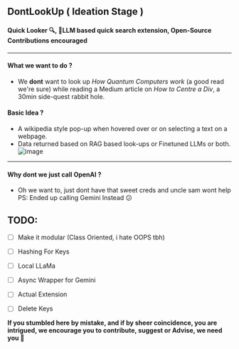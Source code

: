 ## DontLookUp ( Ideation Stage )
#### Quick Looker 🔍, 🤖LLM based quick search extension, Open-Source Contributions encouraged
---

#### What we want to do ?
- We **dont** want to look up *How Quantum Computers work* (a good read we're sure) while reading a Medium article on *How to Centre a Div*, a 30min side-quest rabbit hole.

#### Basic Idea ?
- A wikipedia style pop-up when hovered over or on selecting a text on a webpage.
- Data returned based on RAG based look-ups or Finetuned LLMs or both.
![image](https://github.com/AusafMo/DontLookUp/assets/75237046/db58628c-1bf3-445c-b4b4-2e8973d6f121)

<hr/>

#### Why dont we just call OpenAI ? 
- Oh we want to, just dont have that sweet creds and uncle sam wont help <br> 
PS: Ended up calling Gemini Instead 😕

## TODO:
- [ ] Make it modular (Class Oriented, i hate OOPS tbh)
- [ ] Hashing For Keys
- [ ] Local LLaMa
- [ ] Async Wrapper for Gemini
- [ ] Actual Extension
- [ ] Delete Keys


**If you stumbled here by mistake, and if by sheer coincidence, you are intrigued, we encourage you to contribute, suggest or Advise, we need you 🥺**
